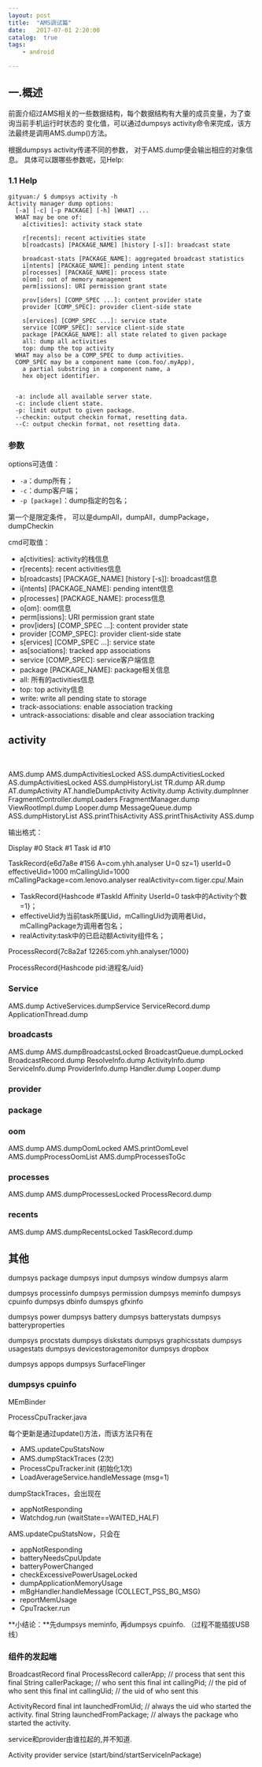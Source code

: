 ```yaml
---
layout: post
title:  "AMS调试篇"
date:   2017-07-01 2:20:00
catalog:  true
tags:
    - android

---
```



## 一.概述

前面介绍过AMS相关的一些数据结构，每个数据结构有大量的成员变量，为了查询当前手机运行时状态的
变化值，可以通过dumpsys activity命令来完成，该方法最终是调用AMS.dump()方法。

根据dumpsys activity传递不同的参数， 对于AMS.dump便会输出相应的对象信息。
具体可以跟哪些参数呢，见Help:

### 1.1 Help

    gityuan:/ $ dumpsys activity -h
    Activity manager dump options:
      [-a] [-c] [-p PACKAGE] [-h] [WHAT] ...
      WHAT may be one of:
        a[ctivities]: activity stack state
        
        r[recents]: recent activities state
        b[roadcasts] [PACKAGE_NAME] [history [-s]]: broadcast state
        
        broadcast-stats [PACKAGE_NAME]: aggregated broadcast statistics
        i[ntents] [PACKAGE_NAME]: pending intent state
        p[rocesses] [PACKAGE_NAME]: process state
        o[om]: out of memory management
        perm[issions]: URI permission grant state
        
        prov[iders] [COMP_SPEC ...]: content provider state
        provider [COMP_SPEC]: provider client-side state
        
        s[ervices] [COMP_SPEC ...]: service state
        service [COMP_SPEC]: service client-side state
        package [PACKAGE_NAME]: all state related to given package
        all: dump all activities
        top: dump the top activity
      WHAT may also be a COMP_SPEC to dump activities.
      COMP_SPEC may be a component name (com.foo/.myApp),
        a partial substring in a component name, a
        hex object identifier.
        
        
      -a: include all available server state.
      -c: include client state.
      -p: limit output to given package.
      --checkin: output checkin format, resetting data.
      --C: output checkin format, not resetting data.

### 参数
options可选值：

- `-a`：dump所有；
- `-c`：dump客户端；
- `-p [package]`：dump指定的包名；

第一个是限定条件， 可以是dumpAll，dumpAll，dumpPackage，dumpCheckin

cmd可取值：

- a[ctivities]: activity的栈信息
- r[recents]: recent activities信息
- b[roadcasts] [PACKAGE_NAME] [history [-s]]: broadcast信息
- i[ntents] [PACKAGE_NAME]: pending intent信息
- p[rocesses] [PACKAGE_NAME]: process信息
- o[om]: oom信息
- perm[issions]: URI permission grant state
- prov[iders] [COMP_SPEC ...]: content provider state
- provider [COMP_SPEC]: provider client-side state
- s[ervices] [COMP_SPEC ...]: service state
- as[sociations]: tracked app associations
- service [COMP_SPEC]: service客户端信息
- package [PACKAGE_NAME]: package相关信息
- all: 所有的activities信息
- top: top activity信息
- write: write all pending state to storage
- track-associations: enable association tracking
- untrack-associations: disable and clear association tracking

## activity


 

  AMS.dump
  AMS.dumpActivitiesLocked
  ASS.dumpActivitiesLocked
  AS.dumpActivitiesLocked
  ASS.dumpHistoryList
  TR.dump
  AR.dump
  AT.dumpActivity
  AT.handleDumpActivity
  Activity.dump
  Activity.dumpInner
  FragmentController.dumpLoaders
  FragmentManager.dump
  ViewRootImpl.dump
  Looper.dump
  MessageQueue.dump
  ASS.dumpHistoryList
  ASS.printThisActivity
  ASS.printThisActivity
  ASS.dump





输出格式：

Display #0
  Stack #1
  Task id #10
  

  TaskRecord{e6d7a8e #156 A=com.yhh.analyser U=0 sz=1}
  userId=0 effectiveUid=1000 mCallingUid=1000 mCallingPackage=com.lenovo.analyser
  realActivity=com.tiger.cpu/.Main

- TaskRecord{Hashcode #TaskId Affinity UserId=0 task中的Activity个数=1}；
- effectiveUid为当前task所属Uid，mCallingUid为调用者Uid，mCallingPackage为调用者包名；
- realActivity:task中的已启动额Activity组件名；



ProcessRecord{7c8a2af 12265:com.yhh.analyser/1000}

ProcessRecord{Hashcode pid:进程名/uid}

### Service

  AMS.dump
  ActiveServices.dumpService
  ServiceRecord.dump
  ApplicationThread.dump

### broadcasts


  AMS.dump
  AMS.dumpBroadcastsLocked
  BroadcastQueue.dumpLocked
  BroadcastRecord.dump
  ResolveInfo.dump
  ActivityInfo.dump
  ServiceInfo.dump
  ProviderInfo.dump
  Handler.dump
  Looper.dump


### provider

### package

### oom

  AMS.dump
  AMS.dumpOomLocked
  AMS.printOomLevel
  AMS.dumpProcessOomList
  AMS.dumpProcessesToGc


### processes

  AMS.dump
  AMS.dumpProcessesLocked
  ProcessRecord.dump

### recents

  AMS.dump
  AMS.dumpRecentsLocked
  TaskRecord.dump



## 其他


  dumpsys package
  dumpsys input
  dumpsys window
  dumpsys alarm

  dumpsys processinfo
  dumpsys permission
  dumpsys meminfo
  dumpsys cpuinfo
  dumpsys dbinfo
  dumspys gfxinfo

  dumpsys power
  dumpsys battery
  dumpsys batterystats
  dumpsys batteryproperties

  dumpsys procstats	
  dumpsys diskstats
  dumpsys graphicsstats
  dumpsys usagestats
  dumpsys devicestoragemonitor
  dumpsys dropbox

  dumpsys appops
  dumpsys SurfaceFlinger



### dumpsys cpuinfo

MEmBinder

ProcessCpuTracker.java

每个更新是通过update()方法，而该方法只有在

- AMS.updateCpuStatsNow
- AMS.dumpStackTraces (2次)
- ProcessCpuTracker.init (初始化1次)
- LoadAverageService.handleMessage (msg=1)


dumpStackTraces，会出现在

- appNotResponding
- Watchdog.run (waitState==WAITED_HALF)

AMS.updateCpuStatsNow，只会在 

- appNotResponding
- batteryNeedsCpuUpdate
- batteryPowerChanged
- checkExcessivePowerUsageLocked
- dumpApplicationMemoryUsage
- mBgHandler.handleMessage  (COLLECT_PSS_BG_MSG)
- reportMemUsage
- CpuTracker.run

**小结论：**先dumpsys meminfo, 再dumpsys cpuinfo. （过程不能插拔USB线）



### 组件的发起端

BroadcastRecord
    final ProcessRecord callerApp; // process that sent this
    final String callerPackage; // who sent this
    final int callingPid;   // the pid of who sent this
    final int callingUid;   // the uid of who sent this

  
  
ActivityRecord
  final int launchedFromUid; // always the uid who started the activity.
  final String launchedFromPackage; // always the package who started the activity.
  
service和provider由谁拉起的,并不知道.



Activity
provider
service (start/bind/startServiceInPackage)
